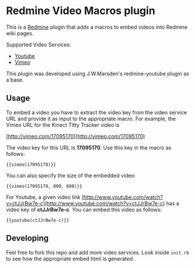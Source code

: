 # Redmine Video Macros plugin

This is a [Redmine](http://www.redmine.org) plugin that adds a macros to embed videos into Redmine wiki pages.

Supported Video Services:
* [Youtube](http://youtube.com)
* [Vimeo](http://vimeo.com)

This plugin was developed using J.W.Marsden's redmine-youtube plugin as a base.

## Usage

To embed a video you have to extract the video key from the video service URL and provide it as input to the appropriate macro. For example, the Vimeo URL for the Kinect Titty Tracker video is

[http://vimeo.com/17095170](http://vimeo.com/17095170)

The video key for this URL is **17095170**. Use this key in the macro as follows:

`{{vimeo(17095170)}}`

You can also specify the size of the embedded video:

`{{vimeo(17095170, 800, 600)}}`

For Youtube, a given video link [http://www.youtube.com/watch?v=ctJJrBw7e-c](http://www.youtube.com/watch?v=ctJJrBw7e-c) has a video key of **ctJJrBw7e-c**. You can embed this video as follows:

`{{youtube(ctJJrBw7e-c)}}`

## Developing

Feel free to fork this repo and add more video services. Look inside `init.rb` to see how the appropriate embed html is generated.
